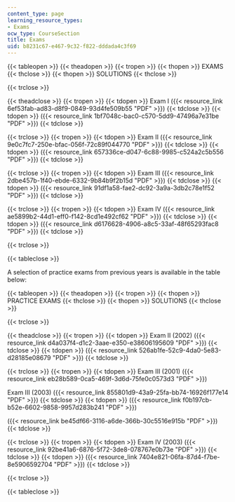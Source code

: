 ```yaml
---
content_type: page
learning_resource_types:
- Exams
ocw_type: CourseSection
title: Exams
uid: b8231c67-e467-9c32-f822-dddada4c3f69
---
```


{{< tableopen >}}
{{< theadopen >}}
{{< tropen >}}
{{< thopen >}}
EXAMS
{{< thclose >}}
{{< thopen >}}
SOLUTIONS
{{< thclose >}}

{{< trclose >}}

{{< theadclose >}}
{{< tropen >}}
{{< tdopen >}}
Exam I ({{< resource_link 6ef53fab-ad83-d8f9-0849-93d4fe509b55 "PDF" >}})
{{< tdclose >}}
{{< tdopen >}}
({{< resource_link 1bf7048c-bac0-c570-5dd9-47496a7e31be "PDF" >}})
{{< tdclose >}}

{{< trclose >}}
{{< tropen >}}
{{< tdopen >}}
Exam II ({{< resource_link 9e0c7fc7-250e-bfac-056f-72c89f044770 "PDF" >}})
{{< tdclose >}}
{{< tdopen >}}
({{< resource_link 657336ce-d047-6c88-9985-c524a2c5b556 "PDF" >}})
{{< tdclose >}}

{{< trclose >}}
{{< tropen >}}
{{< tdopen >}}
Exam III ({{< resource_link 2dbe457b-1f40-ebde-6332-9b84b9f2b15d "PDF" >}})
{{< tdclose >}}
{{< tdopen >}}
({{< resource_link 91df1a58-fae2-dc92-3a9a-3db2c78e1f52 "PDF" >}})
{{< tdclose >}}

{{< trclose >}}
{{< tropen >}}
{{< tdopen >}}
Exam IV ({{< resource_link ae5899b2-44d1-eff0-f142-8cd1e492cf62 "PDF" >}})
{{< tdclose >}}
{{< tdopen >}}
({{< resource_link d6176628-4906-a8c5-33af-48f65293fac8 "PDF" >}})
{{< tdclose >}}

{{< trclose >}}

{{< tableclose >}}

A selection of practice exams from previous years is available in the table below:

{{< tableopen >}}
{{< theadopen >}}
{{< tropen >}}
{{< thopen >}}
PRACTICE EXAMS
{{< thclose >}}
{{< thopen >}}
SOLUTIONS
{{< thclose >}}

{{< trclose >}}

{{< theadclose >}}
{{< tropen >}}
{{< tdopen >}}
Exam II (2002) ({{< resource_link d4a037f4-d1c2-3aae-e350-e38606195609 "PDF" >}})
{{< tdclose >}}
{{< tdopen >}}
({{< resource_link 526ab1fe-52c9-4da0-5e83-d28185e08679 "PDF" >}})
{{< tdclose >}}

{{< trclose >}}
{{< tropen >}}
{{< tdopen >}}
Exam III (2001) ({{< resource_link eb28b589-0ca5-469f-3d6d-75fe0c0573d3 "PDF" >}})  
  
Exam III (2003) ({{< resource_link 855801d9-43a9-25fa-bb74-16926f177e14 "PDF" >}})
{{< tdclose >}}
{{< tdopen >}}
({{< resource_link f0b197cb-b52e-6602-9858-9957d283b241 "PDF" >}})  
  
({{< resource_link be45df66-3116-a6de-366b-30c5516e915b "PDF" >}})
{{< tdclose >}}

{{< trclose >}}
{{< tropen >}}
{{< tdopen >}}
Exam IV (2003) ({{< resource_link 92be41a6-6876-5f72-3de8-078767e0b73e "PDF" >}})
{{< tdclose >}}
{{< tdopen >}}
({{< resource_link 7404e821-06fa-87d4-f7be-8e5906592704 "PDF" >}})
{{< tdclose >}}

{{< trclose >}}

{{< tableclose >}}